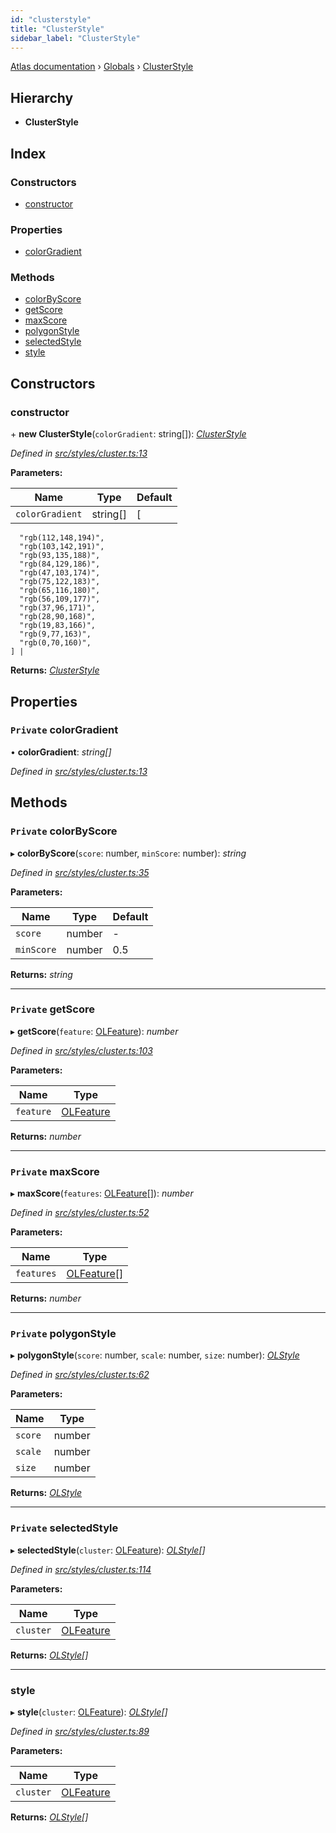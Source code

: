 ```yaml
---
id: "clusterstyle"
title: "ClusterStyle"
sidebar_label: "ClusterStyle"
---
```


[Atlas documentation](../index.md) › [Globals](../globals.md) › [ClusterStyle](clusterstyle.md)

## Hierarchy

* **ClusterStyle**

## Index

### Constructors

* [constructor](clusterstyle.md#constructor)

### Properties

* [colorGradient](clusterstyle.md#private-colorgradient)

### Methods

* [colorByScore](clusterstyle.md#private-colorbyscore)
* [getScore](clusterstyle.md#private-getscore)
* [maxScore](clusterstyle.md#private-maxscore)
* [polygonStyle](clusterstyle.md#private-polygonstyle)
* [selectedStyle](clusterstyle.md#private-selectedstyle)
* [style](clusterstyle.md#style)

## Constructors

###  constructor

\+ **new ClusterStyle**(`colorGradient`: string[]): *[ClusterStyle](clusterstyle.md)*

*Defined in [src/styles/cluster.ts:13](https://github.com/chronark/atlas/blob/0e3b309/src/styles/cluster.ts#L13)*

**Parameters:**

Name | Type | Default |
------ | ------ | ------ |
`colorGradient` | string[] |  [
      "rgb(112,148,194)",
      "rgb(103,142,191)",
      "rgb(93,135,188)",
      "rgb(84,129,186)",
      "rgb(47,103,174)",
      "rgb(75,122,183)",
      "rgb(65,116,180)",
      "rgb(56,109,177)",
      "rgb(37,96,171)",
      "rgb(28,90,168)",
      "rgb(19,83,166)",
      "rgb(9,77,163)",
      "rgb(0,70,160)",
    ] |

**Returns:** *[ClusterStyle](clusterstyle.md)*

## Properties

### `Private` colorGradient

• **colorGradient**: *string[]*

*Defined in [src/styles/cluster.ts:13](https://github.com/chronark/atlas/blob/0e3b309/src/styles/cluster.ts#L13)*

## Methods

### `Private` colorByScore

▸ **colorByScore**(`score`: number, `minScore`: number): *string*

*Defined in [src/styles/cluster.ts:35](https://github.com/chronark/atlas/blob/0e3b309/src/styles/cluster.ts#L35)*

**Parameters:**

Name | Type | Default |
------ | ------ | ------ |
`score` | number | - |
`minScore` | number | 0.5 |

**Returns:** *string*

___

### `Private` getScore

▸ **getScore**(`feature`: [OLFeature](olfeature.md)): *number*

*Defined in [src/styles/cluster.ts:103](https://github.com/chronark/atlas/blob/0e3b309/src/styles/cluster.ts#L103)*

**Parameters:**

Name | Type |
------ | ------ |
`feature` | [OLFeature](olfeature.md) |

**Returns:** *number*

___

### `Private` maxScore

▸ **maxScore**(`features`: [OLFeature](olfeature.md)[]): *number*

*Defined in [src/styles/cluster.ts:52](https://github.com/chronark/atlas/blob/0e3b309/src/styles/cluster.ts#L52)*

**Parameters:**

Name | Type |
------ | ------ |
`features` | [OLFeature](olfeature.md)[] |

**Returns:** *number*

___

### `Private` polygonStyle

▸ **polygonStyle**(`score`: number, `scale`: number, `size`: number): *[OLStyle](olstyle.md)*

*Defined in [src/styles/cluster.ts:62](https://github.com/chronark/atlas/blob/0e3b309/src/styles/cluster.ts#L62)*

**Parameters:**

Name | Type |
------ | ------ |
`score` | number |
`scale` | number |
`size` | number |

**Returns:** *[OLStyle](olstyle.md)*

___

### `Private` selectedStyle

▸ **selectedStyle**(`cluster`: [OLFeature](olfeature.md)): *[OLStyle](olstyle.md)[]*

*Defined in [src/styles/cluster.ts:114](https://github.com/chronark/atlas/blob/0e3b309/src/styles/cluster.ts#L114)*

**Parameters:**

Name | Type |
------ | ------ |
`cluster` | [OLFeature](olfeature.md) |

**Returns:** *[OLStyle](olstyle.md)[]*

___

###  style

▸ **style**(`cluster`: [OLFeature](olfeature.md)): *[OLStyle](olstyle.md)[]*

*Defined in [src/styles/cluster.ts:89](https://github.com/chronark/atlas/blob/0e3b309/src/styles/cluster.ts#L89)*

**Parameters:**

Name | Type |
------ | ------ |
`cluster` | [OLFeature](olfeature.md) |

**Returns:** *[OLStyle](olstyle.md)[]*
